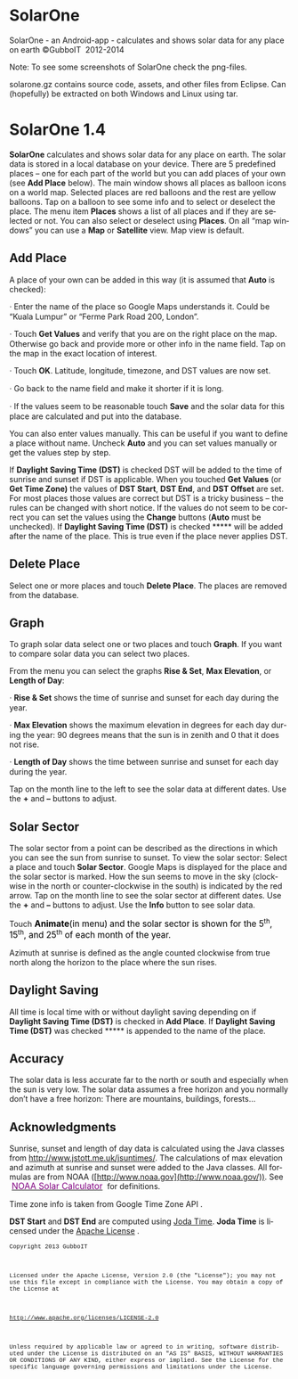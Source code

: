 # SolarOne
SolarOne - an Android-app - calculates and shows solar data for any place on earth
<span lang="EN-US">©GubboIT  2012-2014</span>

Note: To see some screenshots of SolarOne check the png-files.

solarone.gz contains source code, assets, and other files from Eclipse. Can (hopefully) be extracted on both Windows and Linux using tar.

# <span lang="EN-US">SolarOne 1.4</span>

**<span lang="EN-US">SolarOne</span>** <span lang="EN-US">calculates and shows solar data for any place on earth. The solar data is stored in a local database on your device. There are 5 predefined places – one for each part of the world but you can add places of your own (see **Add Place** below). The main window shows all places as balloon icons on a world map. Selected places are red balloons and the rest are yellow balloons. Tap on a balloon to see some info and to select or deselect the place. The menu item **Places** shows a list of all places and if they are selected or not. You can also select or deselect using **Places**. On all “map windows” you can use a **Map** or **Satellite** view. Map view is default.</span>

## <span lang="EN-US">Add Place</span>

<span lang="EN-US">A place of your own can be added in this way (it is assumed that **Auto** is checked):</span>

<span lang="EN-US" style="font-family:Symbol">·<span style="font:7.0pt &quot;Times New Roman&quot;"></span> </span><span lang="EN-US">Enter the name of the place so Google Maps understands it. Could be “Kuala Lumpur” or “Ferme Park Road 200, London”.</span>

<span lang="EN-US" style="font-family:Symbol">·<span style="font:7.0pt &quot;Times New Roman&quot;"></span> </span><span lang="EN-US">Touch **Get Values** and verify that you are on the right place on the map. Otherwise go back and provide more or other info in the name field. Tap on the map in the exact location of interest.</span>

<span lang="EN-US" style="font-family:Symbol">·<span style="font:7.0pt &quot;Times New Roman&quot;"></span> </span><span lang="EN-US">Touch **OK**. Latitude, longitude, timezone, and DST values are now set.</span>

<span lang="EN-US" style="font-family:Symbol">·<span style="font:7.0pt &quot;Times New Roman&quot;"></span> </span><span lang="EN-US">Go back to the name field and make it shorter if it is long.</span>

<span lang="EN-US" style="font-family:Symbol">·<span style="font:7.0pt &quot;Times New Roman&quot;"></span> </span><span lang="EN-US">If the values seem to be reasonable touch **Save** and the solar data for this place are calculated and put into the database.</span>

<span lang="EN-US">You can also enter values manually. This can be useful if you want to define a place without name. Uncheck **Auto** and you can set values manually or get the values step by step.</span>

<span lang="EN-US">If **Daylight Saving Time (DST)** is checked DST will be added to the time of sunrise and sunset if DST is applicable. When you touched **Get Values** (or **Get Time Zone)** the values of **DST Start**, **DST End**, and **DST Offset** are set. For most places those values are correct but DST is a tricky business – the rules can be changed with short notice. If the values do not seem to be correct you can set the values using the **Change** buttons (**Auto** must be unchecked). If **Daylight Saving Time (DST)** is checked ***** will be added after the name of the place. This is true even if the place never applies DST.</span>

## <span lang="EN-US">Delete Place</span>

<span lang="EN-US">Select one or more places and touch **Delete Place**. The places are removed from the database.</span>

## <span lang="EN-US">Graph</span>

<span lang="EN-US">To graph solar data select one or two places and touch **Graph**. If you want to compare solar data you can select two places.</span>

<span lang="EN-US">From the menu you can select the graphs **Rise & Set**, **Max Elevation**, or **Length of Day**:</span>

<span lang="EN-US" style="font-family:Symbol">·<span style="font:7.0pt &quot;Times New Roman&quot;"></span> </span>**<span lang="EN-US">Rise & Set</span>** <span lang="EN-US">shows the time of sunrise and sunset for each day during the year.</span>

<span lang="EN-US" style="font-family:Symbol">·<span style="font:7.0pt &quot;Times New Roman&quot;"></span> </span>**<span lang="EN-US">Max Elevation</span>** <span lang="EN-US">shows the maximum elevation in degrees for each day during the year: 90 degrees means that the sun is in zenith and 0 that it does not rise.</span>

<span lang="EN-US" style="font-family:Symbol">·<span style="font:7.0pt &quot;Times New Roman&quot;"></span> </span>**<span lang="EN-US">Length of Day</span>** <span lang="EN-US">shows the time between sunrise and sunset for each day during the year.</span>

<span lang="EN-US">Tap on the month line to the left to see the solar data at different dates. Use the **+** and **–** buttons to adjust.</span>

## <span lang="EN-US">Solar Sector</span>

<span lang="EN-US">The solar sector from a point can be described as the directions in which you can see the sun from sunrise to sunset. To view the solar sector: Select a place and touch **Solar Sector**. Google Maps is displayed for the place and the solar sector is marked. How the sun seems to move in the sky (clockwise in the north or counter-clockwise in the south) is indicated by the red arrow. Tap on the month line to see the solar sector at different dates. Use the **+** and **–** buttons to adjust. Use the **Info** button to see solar data.</span>

<span lang="EN-US">Touch</span><span class="apple-converted-space"><span lang="EN-US" style="font-size:11.5pt;
line-height:115%;color:black"> </span></span>**<span lang="EN-US" style="font-size:11.5pt;line-height:115%;color:black">Animate</span>**<span class="apple-converted-space"><span lang="EN-US" style="font-size:11.5pt;
line-height:115%;color:black">(in menu)</span> </span><span lang="EN-US" style="font-size:11.5pt;line-height:115%;color:black">and the solar sector is shown for the 5</span><sup><span lang="EN-US" style="color:black">th</span></sup><span lang="EN-US" style="font-size:11.5pt;line-height:115%;color:black">, 15</span><sup><span lang="EN-US" style="color:black">th</span></sup><span lang="EN-US" style="font-size:11.5pt;line-height:115%;color:black">, and 25</span><sup><span lang="EN-US" style="color:black">th</span></sup><span class="apple-converted-space"><span lang="EN-US" style="font-size:11.5pt;
line-height:115%;color:black"> </span></span><span lang="EN-US" style="font-size:11.5pt;line-height:115%;color:black">of each month of the year.</span>

<span lang="EN-US">Azimuth at sunrise is defined as the angle counted clockwise from true north along the horizon to the place where the sun rises.</span>

## <span lang="EN-US">Daylight Saving</span>

<span lang="EN-US">All time is local time with or without daylight saving depending on if **Daylight Saving Time (DST)** is checked in **Add Place**. If **Daylight Saving Time (DST)** was checked ***** is appended to the name of the place.</span>

## <span lang="EN-US">Accuracy</span>

<span lang="EN-US">The solar data is less accurate far to the north or south and especially when the sun is very low. The solar data assumes a free horizon and you normally don’t have a free horizon: There are mountains, buildings, forests…</span>

## <span lang="EN-US">Acknowledgments</span>

<span lang="EN-US">Sunrise, sunset and length of day data is calculated using the Java classes from</span> [<span lang="EN-US">http://www.jstott.me.uk/jsuntimes/</span>](http://www.jstott.me.uk/jsuntimes/)<span lang="EN-US">. The calculations of max elevation and azimuth at sunrise and sunset were added to the Java classes. All formulas are from NOAA ([http://www.noaa.gov](http://www.noaa.gov/)). See</span> <span class="apple-converted-space"><span lang="EN-US" style="font-size:11.5pt;
line-height:115%;color:black"> </span></span>[<span lang="EN-US" style="font-size:11.5pt;line-height:115%;color:purple">NOAA Solar Calculator</span>](http://www.esrl.noaa.gov/gmd/grad/solcalc/)<span class="apple-converted-space"><span lang="EN-US" style="font-size:11.5pt;
line-height:115%;color:black"> </span></span> <span lang="EN-US">for definitions.</span>

<span lang="EN-US">Time zone info is taken from Google Time Zone API .</span>

**<span lang="EN-US">DST Start</span>** <span lang="EN-US">and **DST End** are computed using [Joda Time](http://joda-time.sourceforge.net/). **Joda Time** is licensed under the</span> [<span lang="EN-US">Apache License</span>](http://www.apache.org/licenses/LICENSE-2.0) <span lang="EN-US">.</span>

<span lang="EN-US" style="font-size:8.0pt;font-family:&quot;Courier New&quot;">Copyright 2013 GubboIT</span>

<span lang="EN-US" style="font-size:8.0pt;font-family:&quot;Courier New&quot;"> </span>

<span lang="EN-US" style="font-size:8.0pt;font-family:&quot;Courier New&quot;">Licensed under the Apache License, Version 2.0 (the "License"); you may not use this file except in compliance with the License. You may obtain a copy of the License at</span>

<span lang="EN-US" style="font-size:8.0pt;font-family:&quot;Courier New&quot;"> </span>

<span lang="EN-US" style="font-size:8.0pt;font-family:&quot;Courier New&quot;">http://www.apache.org/licenses/LICENSE-2.0</span>

<span lang="EN-US" style="font-size:8.0pt;font-family:&quot;Courier New&quot;"> </span>

<span lang="EN-US" style="font-size:8.0pt;font-family:&quot;Courier New&quot;">Unless required by applicable law or agreed to in writing, software distributed under the License is distributed on an "AS IS" BASIS, WITHOUT WARRANTIES OR CONDITIONS OF ANY KIND, either express or implied. See the License for the specific language governing permissions and limitations under the License.</span>

 
 
